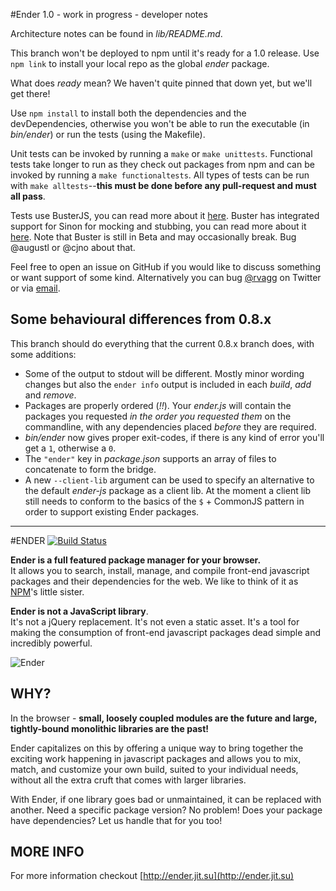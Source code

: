 #Ender 1.0 - work in progress - developer notes

Architecture notes can be found in *lib/README.md*.

This branch won't be deployed to npm until it's ready for a 1.0 release. Use `npm link` to install your local repo as the global *ender* package.

What does *ready* mean? We haven't quite pinned that down yet, but we'll get there!

Use `npm install` to install both the dependencies and the devDependencies, otherwise you won't be able to run the executable (in *bin/ender*) or run the tests (using the Makefile).

Unit tests can be invoked by running a `make` or `make unittests`. Functional tests take longer to run as they check out packages from npm and can be invoked by running a `make functionaltests`. All types of tests can be run with `make alltests`--**this must be done before any pull-request and must all pass**.

Tests use BusterJS, you can read more about it [here](http://busterjs.org/). Buster has integrated support for Sinon for mocking and stubbing, you can read more about it [here](http://sinonjs.org/). Note that Buster is still in Beta and may occasionally break. Bug @augustl or @cjno about that.

Feel free to open an issue on GitHub if you would like to discuss something or want support of some kind. Alternatively you can bug [@rvagg](http://twitter.com/rvagg) on Twitter or via [email](mailto:rod@vagg.org).

## Some behavioural differences from 0.8.x

This branch should do everything that the current 0.8.x branch does, with some additions:

 * Some of the output to stdout will be different. Mostly minor wording changes but also the `ender info` output is included in each *build*, *add* and *remove*.
 * Packages are properly ordered (*!!*). Your *ender.js* will contain the packages you requested *in the order you requested them* on the commandline, with any dependencies placed *before* they are required.
 * *bin/ender* now gives proper exit-codes, if there is any kind of error you'll get a `1`, otherwise a `0`.
 * The `"ender"` key in *package.json* supports an array of files to concatenate to form the bridge.
 * A new `--client-lib` argument can be used to specify an alternative to the default *ender-js* package as a client lib. At the moment a client lib still needs to conform to the basics of the `$` + CommonJS pattern in order to support existing Ender packages.

------------

#ENDER [![Build Status](https://secure.travis-ci.org/ender-js/Ender.png)](http://travis-ci.org/ender-js/Ender)

**Ender is a full featured package manager for your browser.**<br/>
It allows you to search, install, manage, and compile front-end javascript packages and their dependencies for the web. We like to think of it as [NPM](https://github.com/isaacs/npm)'s little sister.

**Ender is not a JavaScript library**.<br/>
It's not a jQuery replacement. It's not even a static asset. It's a tool for making the consumption of front-end javascript packages dead simple and incredibly powerful.

![Ender](http://f.cl.ly/items/1W0P3I3D3m3U0e1j2h1c/Screen%20shot%202011-05-09%20at%2011.31.42%20AM.png)

## WHY?

In the browser - **small, loosely coupled modules are the future and large, tightly-bound monolithic libraries are the past!**

Ender capitalizes on this by offering a unique way to bring together the exciting work happening in javascript packages and allows you to mix, match, and customize your own build, suited to your individual needs, without all the extra cruft that comes with larger libraries.

With Ender, if one library goes bad or unmaintained, it can be replaced with another. Need a specific package version? No problem! Does your package have dependencies? Let us handle that for you too!

## MORE INFO

For more information checkout [http://ender.jit.su](http://ender.jit.su)